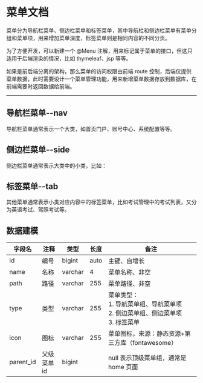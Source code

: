 菜单文档
=======

菜单分为导航栏菜单、侧边栏菜单和标签菜单，其中导航栏和侧边栏菜单有菜单分组和菜单项，用来增加菜单深度，标签菜单则是相同内容的不同分页。

为了方便开发，可以新建一个 @Menu 注解，用来标记属于菜单的接口，但这只适用于后端渲染的情况，比如 thymeleaf、jsp 等等。

如果是前后端分离的架构，那么菜单的访问权限由前端 route 控制，后端仅提供菜单数据，此时需要设计一个菜单管理功能，用来新增菜单数据存放到数据库，在前端需要时返回数据给前端。

---

## 导航栏菜单--nav

导航栏菜单通常表示一个大类，如首页门户、账号中心、系统配置等等。

## 侧边栏菜单--side

侧边栏菜单通常表示大类中的小类，比如：

## 标签菜单--tab

其他菜单通常表示小类对应内容中的标签菜单，比如考试管理中的考试列表，又分为英语考试、驾照考试等。

## 数据建模

| 字段名       | 注释     | 类型      | 长度   | 备注                                                      |
|-----------|--------|---------|------|---------------------------------------------------------|
| id        | 编号     | bigint  | auto | 主键、自增长                                                  |
| name      | 名称     | varchar | 4    | 菜单名称、非空                                                 |
| path      | 路径     | varchar | 255  | 菜单路径、非空                                                 |
| type      | 类型     | varchar | 255  | 菜单类型：<br/>1. 导航菜单组、导航菜单项<br/>2. 侧边菜单组、侧边菜单项<br/>3. 标签菜单 |
| icon      | 图标     | varchar | 255  | 菜单图标，来源：静态资源+第三方库（fontawesome）                          |
| parent_id | 父级菜单id | bigint  |      | null 表示顶级菜单组，通常是 home 页面                                |
